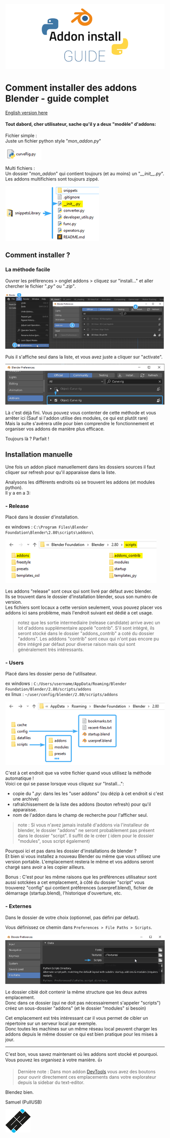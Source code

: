 <p align="center">
  <img src="/imgs/addon_install_guide.png">
</p>

# Comment installer des addons Blender - guide complet

[English version here](https://github.com/Pullusb/How_to_install_Blender_addons/blob/master/README.md)

#### Tout dabord, cher utilisateur, sache qu'il y a deux "modèle" d'addons:

Fichier simple :  
Juste un fichier python style "*mon_addon.py*"

![single file addon](/imgs/single_file_addon.png)

Multi fichiers :  
Un dossier "*mon_addon*" qui contient toujours (et au moins) un "*\_\_init\_\_.py*".  
Les addons multifichiers sont toujours zippé.

![multi-file addon](/imgs/multi-file_addon.png)


## Comment installer ?

### La méthode facile

Ouvrer les préfèrences > onglet addons > cliquez sur "install..." et aller chercher le fichier "*.py"* ou "*.zip"*.

![basic install](/imgs/basic_install.png)

Puis il s'affiche seul dans la liste, et vous avez juste a cliquer sur "activate".

![activate addon](/imgs/activate_addon.png)


Là c'est déjà fini. Vous pouvez vous contenter de cette méthode et vous arrêter ici (Sauf si l'addon utilise des modules, ce qui est plutôt rare)  
Mais la suite s'avèrera utile pour bien comprendre le fonctionnement et organiser vos addons de manière plus efficace.

Toujours là ? Parfait !

## Installation manuelle

Une fois un addon placé manuellement dans les dossiers sources il faut cliquer sur refresh
pour qu'il apparaisse dans la liste.

Analysons les différents endroits où se trouvent les addons (et modules python).  
Il y a en a 3:

### - Release

Placé dans le dossier d'installation.

ex windows : `C:\Program Files\Blender Foundation\Blender\2.80\scripts\addons\`

![release](/imgs/release.png)

Les addons "release" sont ceux qui sont livré par défaut avec blender.  
Ils se trouvent dans le dossier d'installation blender, sous son numéro de version.  
Les fichiers sont locaux a cette version seulement, vous pouvez placer vos addons ici sans problème, mais l'endroit suivant est dédié a cet usage.

> notez que les sortie intermediaire (release candidate) arrive avec un lot d'addons supplémentaire appelé "contrib". S'il sont intégré, ils seront stocké dans le dossier "addons_contrib" a coté du dossier "addons". Les adddons "contrib" sont ceux qui n'ont pas encore pu être intégré par défaut pour diverse raison mais qui sont généralement très intéressants.


### - Users

Placé dans les dossier perso de l'utilisateur.

ex windows : `C:/Users/username/AppData/Roaming/Blender Foundation/Blender/2.80/scripts/addons`  
ex linux : `~/user/config/blender/2.80/scripts/addons`

![user scripts and config](/imgs/user_scripts_and_config.png)

C'est à cet endroit que va votre fichier quand vous utilisez la méthode automatique !  
Voici ce qui se passe lorsque vous cliquez sur "Install...":
- copie du "*.py*: dans les les "user addons" (ou dézip à cet endroit si c'est une archive)
- rafraîchissement de la liste des addons (bouton refresh) pour qu'il apparaisse.
- nom de l'addon dans le champ de recherche pour l'afficher seul.

> note : Si vous n'avez jamais installé d'addons via l'installeur de blender, le dossier "addons" ne seront probablement pas présent dans le dossier "script". Il suffit de le créer ( idem pour le dossier "modules", sous script également)

Pourquoi ici et pas dans les dossier d'installations de blender ?  
Et bien si vous installez a nouveau Blender ou même que vous utilisez une version portable.
L'emplacement restera le même et vos addons seront chargé sans avoir a les copier ailleurs.

Bonus : C'est pour les même raisons que les préférences utilisateur sont aussi sotckées a cet emplacement, à côté du dossier "script" vous trouverez "config" qui contient préférences (userpref.blend), fichier de démarrage (startup.blend), l'historique d'ouverture, etc.


### - Externes

Dans le dossier de votre choix (optionnel, pas défini par défaut).

Vous définissez ce chemin dans `Preferences > File Paths > Scripts`.  

![external scripts](/imgs/external_scripts.png)

Le dossier ciblé doit contenir la même structure que les deux autres emplacement.  
Donc dans ce dossier (qui ne doit pas nécessairement s'appeler "scripts") créez un sous-dossier "addons" (et le dossier "modules" si besoin)

Cet emplacement est très intéressant car il vous permet de cibler un répertoire sur un serveur local par exemple.  
Donc toutes les machines sur un même réseau local peuvent charger les addons depuis le même dossier ce qui est bien pratique pour les mises à jour.

---

C'est bon, vous savez maintenant où les addons sont stocké et pourquoi. Vous pouvez les organisez à votre manière. <span>&#128077;</span>


> Dernière note : Dans mon addon [DevTools](https://github.com/Pullusb/devTools) vous avez des boutons pour ouvrir directement ces emplacements dans votre explorateur depuis la sidebar du text-editor.


Blendez bien.

Samuel (PullUSB)

![logo SB](/imgs/logo_sb_80px.png)